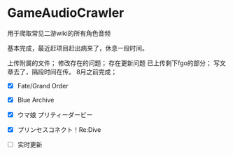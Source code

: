 # GameAudioCrawler

用于爬取常见二游wiki的所有角色音频

基本完成，最近赶项目赶出病来了，休息一段时间。

上传附属的文件；
修改存在的问题；
存在更新问题
已上传剩下fgo的部分；
写文章去了，隔段时间在传。
8月之前完成；
 - [x] Fate/Grand Order
 
 - [x] Blue Archive
 
 - [x] ウマ娘 プリティーダービー

 - [x] プリンセスコネクト！Re:Dive
 - [ ] 实时更新
